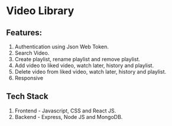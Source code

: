 # Video Library

## Features:

1. Authentication using Json Web Token.
2. Search Video.
3. Create playlist, rename playlist and remove playlist.
4. Add video to liked video, watch later, history and playlist.
5. Delete video from liked video, watch later, history and playlist.
6. Responsive

## Tech Stack
1. Frontend - Javascript, CSS and React JS.
2. Backend - Express, Node JS and MongoDB.
